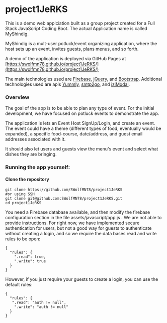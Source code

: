 # project1JeRKS
This is a demo web applciation built as a group project created for a Full Stack JavaScript Coding Boot. The actual Application name is called MyShindig.

MyShindig is a mult-user potluck/event organizing application, where the host sets up an event, invites guests, plans menus, and so forth.

A demo of the application is deployed via GitHub Pages at [https://swolfmn78.github.io/project1JeRKS/](https://swolfmn78.github.io/project1JeRKS/)


The main technologies used are [Firebase](https://firebase.google.com/), [jQuery](https://jquery.com/
), and [Bootstrap](https://getbootstrap.com/). Additional technologies used are apis [Yummly](http://api.yummly.com/), [smtp2go](https://www.smtp2go.com/), and [iziModal](http://izimodal.marcelodolce.com/).


### Overview

The goal of the app is to be able to plan any type of event. For the initial development, we have focused on potluck events to demonstrate the app.

The application is lets an Event Host SignUp/Login, and create an event. The event could have a theme (different types of food, eventually would be expanded), a specific food-course, date/address, and guest email addresses associated with it.

It should also let users and guests view the menu's event and select what dishes they are bringing.



### Running the app yourself:
#### Clone the repository

```
git clone https://github.com/SWolfMN78/project1JeRKS
#or using SSH
git clone git@github.com:SWolfMN78/project1JeRKS.git
cd project1JeRKS
```

You need a Firebase database available, and then modify the firebase configuration section in the file assets/javascript/app.js . We are not able to provide instructions. For right now, we have implemented secure authentication for users, but not a good way for guests to authenticate without creating a login, and so we require the data bases read and write rules to be open:
```
{
  "rules": {
    ".read": true,
    ".write": true
  }
}
```

However, if you just require your guests to create a login, you can use the default rules:
```
{
  "rules": {
   ".read": "auth != null",
    ".write": "auth != null"
  }
}
```
